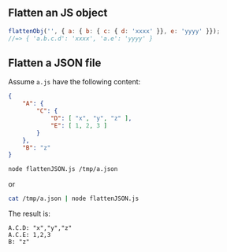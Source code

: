 ## Flatten an JS object

```js
flattenObj('', { a: { b: { c: { d: 'xxxx' }}, e: 'yyyy' }});
//=> { 'a.b.c.d': 'xxxx', 'a.e': 'yyyy' }
```


## Flatten a JSON file

Assume `a.js` have the following content:

```json
{
	"A": {
		"C": {
			"D": [ "x", "y", "z" ],
			"E": [ 1, 2, 3 ]
		}
	},
	"B": "z"
}
```

```sh
node flattenJSON.js /tmp/a.json
```
or

```sh
cat /tmp/a.json | node flattenJSON.js
```

The result is:
```
A.C.D: "x","y","z"
A.C.E: 1,2,3
B: "z"
```


